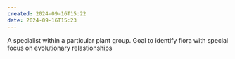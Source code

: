 ```yaml
---
created: 2024-09-16T15:22
date: 2024-09-16T15:23
---
```

A specialist within a particular plant group. Goal to identify flora with special focus on evolutionary relastionships